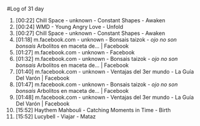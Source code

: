 #Log of 31 day

1. [00:22] Chill Space - unknown - Constant Shapes - Awaken
1. [00:24] WMD - Young Angry Love - Unfold
1. [00:27] Chill Space - unknown - Constant Shapes - Awaken
1. [01:18] m.facebook.com - unknown - Bonsais taizok - *ojo no son bonsais* Arbolitos en maceta de... | Facebook
1. [01:27] m.facebook.com - unknown - Facebook
1. [01:32] m.facebook.com - unknown - Bonsais taizok - *ojo no son bonsais* Arbolitos en maceta de... | Facebook
1. [01:40] m.facebook.com - unknown - Ventajas del 3er mundo - La Guía Del Varón | Facebook
1. [01:47] m.facebook.com - unknown - Bonsais taizok - *ojo no son bonsais* Arbolitos en maceta de... | Facebook
1. [01:48] m.facebook.com - unknown - Ventajas del 3er mundo - La Guía Del Varón | Facebook
1. [15:52] Haythem Mahbouli - Catching Moments in Time - Birth
1. [15:52] Lucybell - Viajar - Mataz
